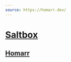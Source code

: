 ```yaml
---
source: https://homarr.dev/
---
```

# [Saltbox](https://docs.saltbox.dev/)
## [Homarr](https://homarr.dev/)

